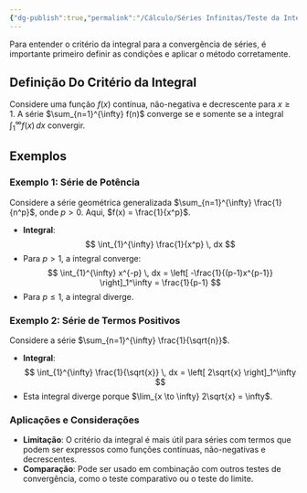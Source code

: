 ```yaml
---
{"dg-publish":true,"permalink":"/Cálculo/Séries Infinitas/Teste da Integral/","created":"2025-05-20T13:30:13.837-03:00"}
---
```



Para entender o critério da integral para a convergência de séries, é importante primeiro definir as condições e aplicar o método corretamente.

## Definição Do Critério da Integral

Considere uma função $f(x)$ contínua, não-negativa e decrescente para $x \geq 1$. A série $\sum_{n=1}^{\infty} f(n)$ converge se e somente se a integral $\int_{1}^{\infty} f(x) \, dx$ convergir.

## Exemplos

### Exemplo 1: Série de Potência

Considere a série geométrica generalizada $\sum_{n=1}^{\infty} \frac{1}{n^p}$, onde $p > 0$. Aqui, $f(x) = \frac{1}{x^p}$.

- **Integral**:
$$
  \int_{1}^{\infty} \frac{1}{x^p} \, dx
$$
- Para $p > 1$, a integral converge:
$$
  \int_{1}^{\infty} x^{-p} \, dx = \left[ -\frac{1}{(p-1)x^{p-1}} \right]_1^\infty = \frac{1}{p-1}
$$
- Para $p \leq 1$, a integral diverge.

### Exemplo 2: Série de Termos Positivos

Considere a série $\sum_{n=1}^{\infty} \frac{1}{\sqrt{n}}$.

- **Integral**:
$$
  \int_{1}^{\infty} \frac{1}{\sqrt{x}} \, dx = \left[ 2\sqrt{x} \right]_1^\infty
$$
- Esta integral diverge porque $\lim_{x \to \infty} 2\sqrt{x} = \infty$.

### Aplicações e Considerações

- **Limitação**: O critério da integral é mais útil para séries com termos que podem ser expressos como funções contínuas, não-negativas e decrescentes.
- **Comparação**: Pode ser usado em combinação com outros testes de convergência, como o teste comparativo ou o teste do limite.
